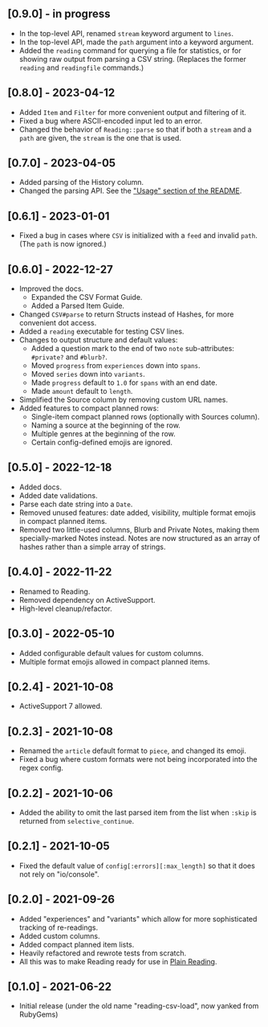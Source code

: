 ## [0.9.0] - in progress

- In the top-level API, renamed `stream` keyword argument to `lines`.
- In the top-level API, made the `path` argument into a keyword argument.
- Added the `reading` command for querying a file for statistics, or for showing raw output from parsing a CSV string. (Replaces the former `reading` and `readingfile` commands.)

## [0.8.0] - 2023-04-12

- Added `Item` and `Filter` for more convenient output and filtering of it.
- Fixed a bug where ASCII-encoded input led to an error.
- Changed the behavior of `Reading::parse` so that if both a `stream` and a `path` are given, the `stream` is the one that is used.

## [0.7.0] - 2023-04-05

- Added parsing of the History column.
- Changed the parsing API. See the ["Usage" section of the README](https://github.com/fpsvogel/reading#parse-in-ruby).

## [0.6.1] - 2023-01-01

- Fixed a bug in cases where `CSV` is initialized with a `feed` and invalid `path`. (The `path` is now ignored.)

## [0.6.0] - 2022-12-27

- Improved the docs.
  - Expanded the CSV Format Guide.
  - Added a Parsed Item Guide.
- Changed `CSV#parse` to return Structs instead of Hashes, for more convenient dot access.
- Added a `reading` executable for testing CSV lines.
- Changes to output structure and default values:
  - Added a question mark to the end of two `note` sub-attributes: `#private?` and `#blurb?`.
  - Moved `progress` from `experiences` down into `spans`.
  - Moved `series` down into `variants`.
  - Made `progress` default to `1.0` for `spans` with an end date.
  - Made `amount` default to `length`.
- Simplified the Source column by removing custom URL names.
- Added features to compact planned rows:
  - Single-item compact planned rows (optionally with Sources column).
  - Naming a source at the beginning of the row.
  - Multiple genres at the beginning of the row.
  - Certain config-defined emojis are ignored.

## [0.5.0] - 2022-12-18

- Added docs.
- Added date validations.
- Parse each date string into a `Date`.
- Removed unused features: date added, visibility, multiple format emojis in compact planned items.
- Removed two little-used columns, Blurb and Private Notes, making them specially-marked Notes instead. Notes are now structured as an array of hashes rather than a simple array of strings.

## [0.4.0] - 2022-11-22

- Renamed to Reading.
- Removed dependency on ActiveSupport.
- High-level cleanup/refactor.

## [0.3.0] - 2022-05-10

- Added configurable default values for custom columns.
- Multiple format emojis allowed in compact planned items.

## [0.2.4] - 2021-10-08

- ActiveSupport 7 allowed.

## [0.2.3] - 2021-10-08

- Renamed the `article` default format to `piece`, and changed its emoji.
- Fixed a bug where custom formats were not being incorporated into the regex config.

## [0.2.2] - 2021-10-06

- Added the ability to omit the last parsed item from the list when `:skip` is returned from `selective_continue`.

## [0.2.1] - 2021-10-05

- Fixed the default value of `config[:errors][:max_length]` so that it does not rely on "io/console".

## [0.2.0] - 2021-09-26

- Added "experiences" and "variants" which allow for more sophisticated tracking of re-readings.
- Added custom columns.
- Added compact planned item lists.
- Heavily refactored and rewrote tests from scratch.
- All this was to make Reading ready for use in [Plain Reading](https://github.com/fpsvogel/plainreading).

## [0.1.0] - 2021-06-22

- Initial release (under the old name "reading-csv-load", now yanked from RubyGems)
